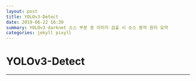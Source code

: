 ```yaml
---
layout: post
title: YOLOv3-Detect
date: 2019-06-22 16:39
summary: YOLOv3 darknet 소스 부분 중 이미지 검출 시 소스 동작 원리 요약
categories: jekyll pixyll
---
```

# YOLOv3-Detect
---
